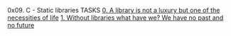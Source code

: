 0x09. C - Static libraries
TASKS
[0. A library is not a luxury but one of the necessities of life](libmy.a)
[1. Without libraries what have we? We have no past and no future](create_static_lib.sh)
